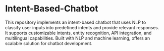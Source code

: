 # Intent-Based-Chatbot
This repository implements an intent-based chatbot that uses NLP to classify user inputs into predefined intents and provide relevant responses. It supports customizable intents, entity recognition, API integration, and multilingual capabilities. Built with NLP and machine learning, offers an scalable solution for chatbot development.
